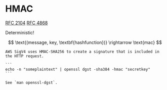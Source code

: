 # HMAC

[RFC 2104](https://datatracker.ietf.org/doc/html/rfc2104) [RFC 4868](https://datatracker.ietf.org/doc/html/rfc4868)

Deterministic!

$$
\text{(message, key, \textbf{hashfunction})} \rightarrow \text{mac}
$$

~~~admonish info title="AWS SigV4"
AWS SigV4 uses HMAC-SHA256 to create a signature that is included in the HTTP request.
~~~

~~~admonish example title="OpenSSL"
```
echo -n "someplaintext" | openssl dgst -sha384 -hmac "secretkey"
```

See `man openssl-dgst`.
~~~
